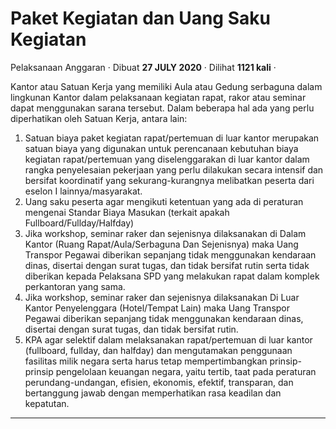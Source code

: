 Paket Kegiatan dan Uang Saku Kegiatan
=====================================

Pelaksanaan Anggaran · Dibuat **27 JULY 2020** · Dilihat **1121 kali** ·

Kantor atau Satuan Kerja yang memiliki Aula atau Gedung serbaguna dalam lingkunan Kantor dalam pelaksanaan kegiatan rapat, rakor atau seminar dapat menggunakan sarana tersebut. Dalam beberapa hal ada yang perlu diperhatikan oleh Satuan Kerja, antara lain:

1.  Satuan biaya paket kegiatan rapat/pertemuan di luar kantor merupakan satuan biaya yang digunakan untuk perencanaan kebutuhan biaya kegiatan rapat/pertemuan yang diselenggarakan di luar kantor dalam rangka penyelesaian pekerjaan yang perlu dilakukan secara intensif dan bersifat koordinatif yang sekurang-kurangnya melibatkan peserta dari eselon I lainnya/masyarakat.
2.  Uang saku peserta agar mengikuti ketentuan yang ada di peraturan mengenai Standar Biaya Masukan (terkait apakah Fullboard/Fullday/Halfday)
3.  Jika workshop, seminar raker dan sejenisnya dilaksanakan di Dalam Kantor (Ruang Rapat/Aula/Serbaguna Dan Sejenisnya) maka Uang Transpor Pegawai diberikan sepanjang tidak menggunakan kendaraan dinas, disertai dengan surat tugas, dan tidak bersifat rutin serta tidak diberikan kepada Pelaksana SPD yang melakukan rapat dalam komplek perkantoran yang sama.
4.  Jika workshop, seminar raker dan sejenisnya dilaksanakan Di Luar Kantor Penyelenggara (Hotel/Tempat Lain) maka Uang Transpor Pegawai diberikan sepanjang tidak menggunakan kendaraan dinas, disertai dengan surat tugas, dan tidak bersifat rutin.
5.  KPA agar selektif dalam melaksanakan rapat/pertemuan di luar kantor (fullboard, fullday, dan halfday) dan mengutamakan penggunaan fasilitas milik negara serta harus tetap mempertimbangkan prinsip-prinsip pengelolaan keuangan negara, yaitu tertib, taat pada peraturan perundang-undangan, efisien, ekonomis, efektif, transparan, dan bertanggung jawab dengan memperhatikan rasa keadilan dan kepatutan.  
    

  
  
  

* * *